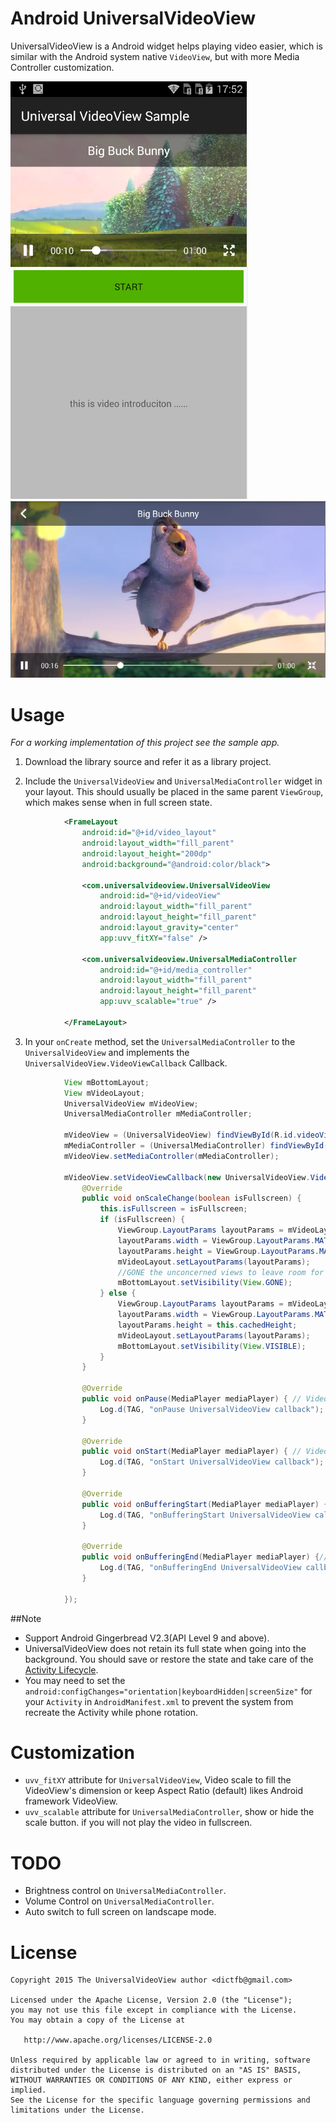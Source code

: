 # Android UniversalVideoView

UniversalVideoView is a Android widget helps playing video easier, which is similar with the Android system native `VideoView`,
but with more Media Controller customization.

![Sample Screenshot 1](./screenshot/screen1.png)
![Sample Screenshot 2](./screenshot/screen2.png)

# Usage

*For a working implementation of this project see the sample app.*

  1. Download the library source and refer it as a library project.

  2. Include the `UniversalVideoView` and  `UniversalMediaController` widget in your layout. This should usually be placed
     in the same parent `ViewGroup`, which makes sense when in full screen state.
```xml
            <FrameLayout
                android:id="@+id/video_layout"
                android:layout_width="fill_parent"
                android:layout_height="200dp"
                android:background="@android:color/black">

                <com.universalvideoview.UniversalVideoView
                    android:id="@+id/videoView"
                    android:layout_width="fill_parent"
                    android:layout_height="fill_parent"
                    android:layout_gravity="center"
                    app:uvv_fitXY="false" />

                <com.universalvideoview.UniversalMediaController
                    android:id="@+id/media_controller"
                    android:layout_width="fill_parent"
                    android:layout_height="fill_parent"
                    app:uvv_scalable="true" />

            </FrameLayout>
```

  3. In your `onCreate` method, set the `UniversalMediaController` to the `UniversalVideoView` and implements the `UniversalVideoView.VideoViewCallback` Callback.
```java
            View mBottomLayout;
            View mVideoLayout;
            UniversalVideoView mVideoView;
            UniversalMediaController mMediaController;

            mVideoView = (UniversalVideoView) findViewById(R.id.videoView);
            mMediaController = (UniversalMediaController) findViewById(R.id.media_controller);
            mVideoView.setMediaController(mMediaController);

            mVideoView.setVideoViewCallback(new UniversalVideoView.VideoViewCallback() {
                @Override
                public void onScaleChange(boolean isFullscreen) {
                    this.isFullscreen = isFullscreen;
                    if (isFullscreen) {
                        ViewGroup.LayoutParams layoutParams = mVideoLayout.getLayoutParams();
                        layoutParams.width = ViewGroup.LayoutParams.MATCH_PARENT;
                        layoutParams.height = ViewGroup.LayoutParams.MATCH_PARENT;
                        mVideoLayout.setLayoutParams(layoutParams);
                        //GONE the unconcerned views to leave room for video and controller
                        mBottomLayout.setVisibility(View.GONE);
                    } else {
                        ViewGroup.LayoutParams layoutParams = mVideoLayout.getLayoutParams();
                        layoutParams.width = ViewGroup.LayoutParams.MATCH_PARENT;
                        layoutParams.height = this.cachedHeight;
                        mVideoLayout.setLayoutParams(layoutParams);
                        mBottomLayout.setVisibility(View.VISIBLE);
                    }
                }

                @Override
                public void onPause(MediaPlayer mediaPlayer) { // Video pause
                    Log.d(TAG, "onPause UniversalVideoView callback");
                }

                @Override
                public void onStart(MediaPlayer mediaPlayer) { // Video start/resume to play
                    Log.d(TAG, "onStart UniversalVideoView callback");
                }

                @Override
                public void onBufferingStart(MediaPlayer mediaPlayer) {// steam start loading
                    Log.d(TAG, "onBufferingStart UniversalVideoView callback");
                }

                @Override
                public void onBufferingEnd(MediaPlayer mediaPlayer) {// steam end loading
                    Log.d(TAG, "onBufferingEnd UniversalVideoView callback");
                }

            });
```

##Note

  * Support Android Gingerbread V2.3(API Level 9 and above).
  * UniversalVideoView does not retain its full state when going into the background.
    You should save or restore the state and take care of the [Activity Lifecycle](http://developer.android.com/intl/ko/guide/components/activities.html#Lifecycle).
  * You may need to set the `android:configChanges="orientation|keyboardHidden|screenSize"` for your `Activity` in `AndroidManifest.xml`
    to prevent the system from recreate the Activity while phone rotation.

# Customization

 * `uvv_fitXY` attribute for `UniversalVideoView`, Video scale to fill the VideoView's dimension or keep Aspect Ratio (default) likes Android framework VideoView.
 * `uvv_scalable` attribute for `UniversalMediaController`, show or hide the scale button. if you will not play the video in fullscreen.

# TODO
 * Brightness control on `UniversalMediaController`.
 * Volume Control on `UniversalMediaController`.
 * Auto switch to full screen on landscape mode.

# License

    Copyright 2015 The UniversalVideoView author <dictfb@gmail.com>

    Licensed under the Apache License, Version 2.0 (the "License");
    you may not use this file except in compliance with the License.
    You may obtain a copy of the License at

       http://www.apache.org/licenses/LICENSE-2.0

    Unless required by applicable law or agreed to in writing, software
    distributed under the License is distributed on an "AS IS" BASIS,
    WITHOUT WARRANTIES OR CONDITIONS OF ANY KIND, either express or implied.
    See the License for the specific language governing permissions and
    limitations under the License.
